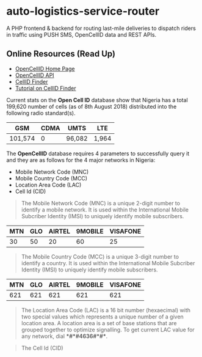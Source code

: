# auto-logistics-service-router

A PHP frontend & backend for routing last-mile deliveries to dispatch riders in traffic using PUSH SMS, OpenCellID data and REST APIs.

## Online Resources (Read Up)

- [OpenCellID Home Page](https://www.opencellid.org/#zoom=16&lat=37.77889&lon=-122.41942)
- [OpenCellID API](http://wiki.opencellid.org/wiki/API)
- [CellID Finder](https://cellidfinder.com/)
- [Tutorial on CellID Finder](https://cellidfinder.com/articles/how-to-find-cellid-location-with-mcc-mnc-lac-i-cellid-cid)

Current stats on the **Open Cell ID** database show that Nigeria has a total 199,620 number of cells (as of 8th August 2018) distributed into the following radio standard(s).

| GSM     |	CDMA  |	UMTS    | LTE   |
| ------  | ----  | ------  | ----  |
| 101,574 |	0     |	96,082  |	1,964 |

The **OpenCellID** database requires 4 parameters to successfully query it and they are as follows for the 4 major networks in Nigeria:

- Mobile Network Code (MNC)
- Mobile Country Code (MCC)
- Location Area Code (LAC)
- Cell Id (CID)

> The Mobile Network Code (MNC) is a unique 2-digit number to identify a mobile network. It is used within the International Mobile Subcriber Identity (IMSI) to uniquely identify mobile subscribers.

| MTN   | GLO | AIRTEL  | 9MOBILE | VISAFONE  |
| ----  | --- | ------  | ------  | --------  |
| 30    | 50  | 20      | 60      | 25        |

> The Mobile Country Code (MCC) is a unique 3-digit number to identify a country. It is used within the International Mobile Subcriber Identity (IMSI) to uniquely identify mobile subscribers.

| MTN   | GLO | AIRTEL  | 9MOBILE | VISAFONE  |
| ----  | --- | ------  | ------  | --------  |
| 621   | 621 | 621     | 621     | 621       |

> The Location Area Code (LAC) is a 16 bit number (hexaecimal) with two special values which represents a unique number of a given location area. A location area is a set of base stations that are grouped together to optimize signalling. To get current LAC value for any network, dial **\*#\*#4636#\*#\***.

> The Cell Id (CID)
